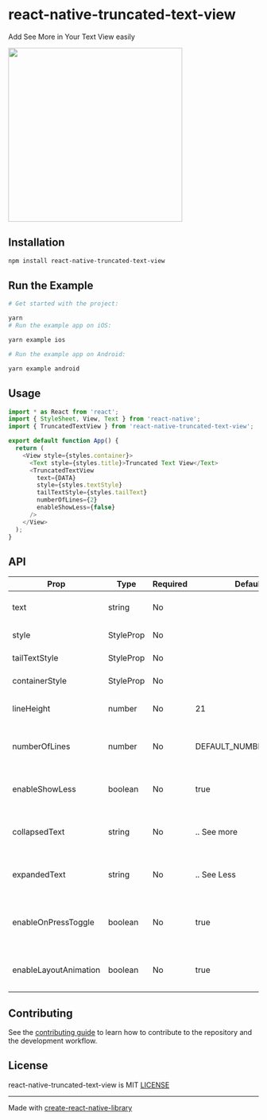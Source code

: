 # react-native-truncated-text-view

Add See More in Your Text View easily

<kbd>
  <img src="https://github.com/lohenyumnam/react-native-truncated-text-view/blob/74cc2c46c0cea284211743399a012540dd7aa823/demo/assets/preview.ios.gif?raw=true" width="350">
</kbd>

## Installation

```sh
npm install react-native-truncated-text-view
```

## Run the Example

```sh
# Get started with the project:

yarn
# Run the example app on iOS:

yarn example ios

# Run the example app on Android:

yarn example android
```

## Usage

```js
import * as React from 'react';
import { StyleSheet, View, Text } from 'react-native';
import { TruncatedTextView } from 'react-native-truncated-text-view';

export default function App() {
  return (
    <View style={styles.container}>
      <Text style={styles.title}>Truncated Text View</Text>
      <TruncatedTextView
        text={DATA}
        style={styles.textStyle}
        tailTextStyle={styles.tailText}
        numberOfLines={2}
        enableShowLess={false}
      />
    </View>
  );
}
```

## API

| Prop                  | Type                 | Required | Default                | Description                                     |
| --------------------- | -------------------- | -------- | ---------------------- | ----------------------------------------------- |
| text                  | string               | No       |                        | The text to be displayed                        |
| style                 | StyleProp<TextStyle> | No       |                        | Style for the text                              |
| tailTextStyle         | StyleProp<TextStyle> | No       |                        | Style for the tail text                         |
| containerStyle        | StyleProp<ViewStyle> | No       |                        | Style for the container                         |
| lineHeight            | number               | No       | 21                     | The line height for the text                    |
| numberOfLines         | number               | No       | DEFAULT_NUMBER_OF_LINE | The number of lines to be displayed             |
| enableShowLess        | boolean              | No       | true                   | Whether to enable the show less functionality   |
| collapsedText         | string               | No       | .. See more            | The collapsed text to be displayed              |
| expandedText          | string               | No       | .. See Less            | The expanded text to be displayed               |
| enableOnPressToggle   | boolean              | No       | true                   | Whether to enable on press toggle functionality |
| enableLayoutAnimation | boolean              | No       | true                   | Whether to enable layout animation              |

## Contributing

See the [contributing guide](CONTRIBUTING.md) to learn how to contribute to the repository and the development workflow.

## License

react-native-truncated-text-view is MIT [LICENSE](LICENSE)

---

Made with [create-react-native-library](https://github.com/callstack/react-native-builder-bob)
